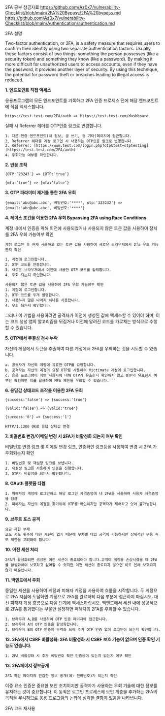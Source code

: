 2FA 공부 참곰자료 
https://github.com/Az0x7/vulnerability-Checklist/blob/main/2FA%20Bypass/2FA%20bypass.md
https://github.com/Az0x7/vulnerability-Checklist/blob/main/Authentication/authentication.md

2FA 설명

Two-factor authentication, or 2FA, is a safety measure that requires users to confirm their identity using two separate authentication factors. Usually, these factors consist of two things: something the person possesses (like a security token) and something they know (like a password). By making it more difficult for unauthorized users to access accounts, even if they have the password, it provides another layer of security. By using this technique, the potential for password theft or breaches leading to illegal access is reduced.




**1. 엔드포인트 직접 액세스**

응용프로그램의 모든 엔드포인트를 기록하고 2FA 인증 프로세스 전에 해당 엔드포인트에 직접 액세스합니다.
```
https://test.test.com/2FA/auth => https://test.test.com/dashboard
```

실패 시 Referrer 헤더를 OTP인증 링크로 변경합니다.

```
1. 다른 인증 엔드포인트(내 정보, 글 쓰기, 등 기타)페이지에 접근합니다.
2. Referrer 헤더를 계정 로그인 시 사용하는 OTP인증 링크로 변경합니다.
3. Referrer: [https://www.test.com/login.php?otp&test=otptesting](https://test.test.com/2FA/auth)
4. 우회가능 여부를 확인합니다.
```

**2. 반응 조작**
```
{OTP:’23243′} => {OTP:’true’}
```
```
{mfa:’true’} => {mfa:’false’}
```

**3. OTP 파라미터 제거를 통한 2FA 우회**
```
{email:'abc@abc.abc', 비밀번호:'****', otp:'323232'} => {email:'abc@abc.abc', 비밀번호:'****'}
```

**4. 레이스 조건을 이용한 2FA 우회 Bypassing 2FA using Race Conditions** 

계정 내에서 인증을 위해 이전에 사용되었거나 사용되지 않은 토큰 값을 사용하여 장치를 2FA 우회 가능여부 확인

```
계정 로그인 후 현재 사용하고 있는 토큰 값을 사용하여 새로운 브라우저에서 2fa 우회 가능한지 확인

1. 계정에 로그인합니다.
2. OTP 코드를 인증합니다.
3. 새로운 브라우저에서 이전에 사용한 OTP 코드를 입력합니다.
4. 우회 되는지 확인합니다.

사용되지 않은 토큰 값을 사용하여 2FA 우회 가능여부 확인
1. 계정에 로그인합니다.
2. OTP 코드를 두개 발행합니다. 
3. 사용하지 않은 나머지 하나를 사용합니다.
4. 우회 되는지 확인합니다.
```

그러나 이 기법을 사용하려면 공격자가 이전에 생성된 값에 액세스할 수 있어야 하며, 이는 코드 생성 앱의 알고리즘을 뒤집거나 이전에 알려진 코드를 가로채는 방식으로 수행할 수 있습니다.

**5. OTP에서 무결성 검사 누락**

자신의 계정에서 토큰을 추출하여 다른 계정에서 2FA를 우회하는 것을 시도할 수 있습니다.

```
a. 공격자가 자신의 계정에 유효한 OTP를 요청합니다.
b. 공격자는 자신의 계정의 요청 OTP를 사용하여 Victimate 계정에 로그인합니다.
c. 응용 프로그램이 어떤 사용자에 대해 OTP가 유효한지 확인하지 않고 OTP가 유효한지 여부만 확인하면 이를 활용하여 MFA 제한을 우회할 수 있습니다.```
```

**6. 응답값 상태코드 조작을 이용한 2FA 우회**
```
{success:'false'} => {success:'true'}
```
```
{valid:'false'} => {valid:'true'}
```
```
{success:'0'} => {success:'1'}
```
```
HTTP/1.1200 OK로 응답 상태값 변경
```


**7. 비밀번호 변경/이메일 변경 시 2FA가 비활성화 되는지 여부 확인**

비밀번호 변경 링크 및 이메일 변경 링크, 인증확인 링크등을 사용하여 변경 시 2FA 가 우회되는지 확인

```
1. 비밀번호 및 재설정 링크를 보냅니다.
2. 재설정 링크를 사용하여 인증을 진행합니다.
3. OTP가 비활성화 되는지 확인합니다.
```

**8. OAuth 플랫폼 타협**
```
1. 피해자의 계정에 로그인하고 해당 로그인 자격증명에 내 2FA를 사용하여 사용자 자격증명을 잠금
2. 피해자는 자신의 계정을 찾기위해 OTP를 확인하지만 공격자가 제어하고 있어 불가능합니다.
```

**9. 브루트 포스 공격**
```
요금 제한 부재
코드 시도 횟수에 대한 제한이 없기 때문에 무차별 대입 공격이 가능하지만 잠재적인 무음 속도 제한을 고려해야 합니다.
```

**10. 이전 세션 처리**
```
2FA가 활성화되면 생성된 이전 세션이 종료되어야 합니다.고객이 계정을 손상시켰을 때 2FA를 활성화하여 보호하고 싶어할 수 있지만 이전 세션이 종료되지 않으면 이로 인해 보호되지 않기 때문입니다.
```

**11. 백엔드에서 우회**

동일한 세션을 사용하여 계정과 피해자 계정을 사용하여 흐름을 시작합니다. 두 계정으로 2FA 지점에 도달하면 계정으로 2FA를 완료하되 다음 부분에 접근하지 마십시오. 대신 피해자 계정 흐름으로 다음 단계에 액세스하십시오. 백엔드에서 세션 내에 성공적으로 2FA를 통과했다는 부울만 설정하면 피해자의 2FA를 우회할 수 있습니다.
```
1. 브라우저 A,B를 사용하여 OTP 인증 페이지에 접근합니다.
2. 브라우저 A의 OTP 인증을 활성화합니다.
3. 브라우저 B의 OTP 인증이 무력화 되어 추가 OTP 인증 없이 로그인이 되는지 확인합니다.
```

**12. 2FA에서 CSRF 비활성화: 2FA 비활성화 시 CSRF 보호 기능이 없으며 인증 확인 기능도 없습니다.**

```
1. 2FA 비활성화 시 추가 비밀번호 확인 인증등이 있는지 없는지 여부 확인
```


**13. 2FA페이지 정보공개**

```
2FA 확인 페이지의 민감한 정보 공개(예: 전화번호)가 되는지 확인
```

이중 요소 인증은 중요한 보안 조치이지만 공격자가 사용하는 우회 기술에 대한 정보를 유지하는 것이 중요합니다. 
이 동작은 로그인 프로세스에 보안 계층을 추가하는 2FA의 목적을 무시하므로 응용 프로그램의 논리에 심각한 결함이 있음을 나타냅니다.


2FA 코드 재사용

